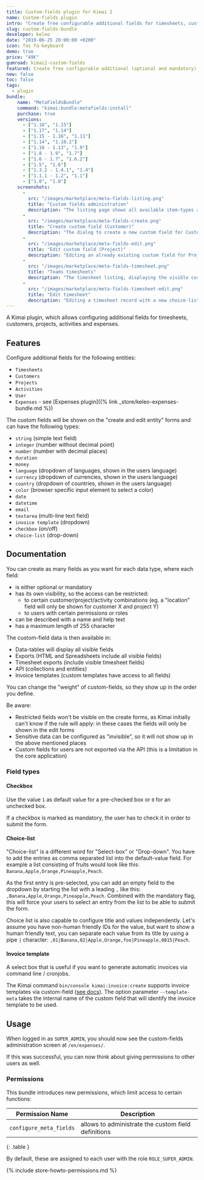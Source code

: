 ```yaml
---
title: Custom-fields plugin for Kimai 2
name: Custom-fields plugin
intro: "Create free configurable additional fields for timesheets, customers, projects, activities and users."
slug: custom-fields-bundle
developer: keleo
date: "2019-06-25 20:00:00 +0200"
icon: fas fa-keyboard
demo: true 
price: "49€"
gumroad: kimai2-custom-fields
featured: Create free configurable additional (optional and mandatory) fields for timesheets, customers, projects and activities in various formats. 
new: false
toc: false
tags:
  - plugin
bundle:
    name: "MetaFieldsBundle"
    command: "kimai:bundle:metafields:install"
    purchase: true
    versions:
      - ["1.18", "1.15"]
      - ["1.17", "1.14"]
      - ["1.15 - 1.16", "1.11"]
      - ["1.14", "1.10.2"]
      - ["1.10 - 1.13", "1.9"]
      - ["1.8 - 1.9", "1.7"]
      - ["1.6 - 1.7", "1.6.2"]
      - ["1.5", "1.6"]
      - ["1.3.2 - 1.4.1", "1.4"]
      - ["1.1.1 - 1.2", "1.1"]
      - ["1.0", "1.0"]
    screenshots:
      - 
        src: "/images/marketplace/meta-fields-listing.png"
        title: "Custom fields administration"
        description: "The listing page shows all available item-types and their configured custom fields"
      - 
        src: "/images/marketplace/meta-fields-create.png"
        title: "Create custom field (Customer)"
        description: "The dialog to create a new custom field for Customers"
      - 
        src: "/images/marketplace/meta-fields-edit.png"
        title: "Edit custom field (Project)"
        description: "Editing an already existing custom field for Projects (type boolean, see default value)"
      - 
        src: "/images/marketplace/meta-fields-timesheet.png"
        title: "Teams timesheets"
        description: "The timesheet listing, displaying the visible custom field Location"
      - 
        src: "/images/marketplace/meta-fields-timesheet-edit.png"
        title: "Edit timesheet"
        description: "Editing a timesheet record with a new choice-list custom field"
---
```


A Kimai plugin, which allows configuring additional fields for timesheets, customers, projects, activities and expenses.

## Features

Configure additional fields for the following entities:
 
- `Timesheets`
- `Customers`
- `Projects`
- `Activities`
- `User`
- `Expenses` - see [Expenses plugin]({% link _store/keleo-expenses-bundle.md %})

The custom fields will be shown on the "create and edit entity" forms and can have the following types:

- `string` (simple text field)
- `integer` (number without decimal point)
- `number` (number with decimal places)
- `duration`
- `money`
- `language` (dropdown of languages, shown in the users language)
- `currency` (dropdown of currencies, shown in the users language)
- `country` (dropdown of countries, shown in the users language)
- `color` (browser specific input element to select a color)
- `date`
- `datetime`
- `email`
- `textarea` (multi-line text field)
- `invoice template` (dropdown)
- `checkbox` (on/off)
- `choice-list` (drop-down)

## Documentation

You can create as many fields as you want for each data type, where each field:

- is either optional or mandatory
- has its own visibility, so the access can be restricted:
    - to certain customer/project/activity combinations (eg. a "location" field will only be shown for customer X and project Y)
    - to users with certain permissions or roles
- can be described with a name and help text
- has a maximum length of 255 character

The custom-field data is then available in:

- Data-tables will display all visible fields
- Exports (HTML and Spreadsheets include all visible fields)
- Timesheet exports (include visible timesheet fields)
- API (collections and entities)
- Invoice templates (custom templates have access to all fields)

You can change the "weight" of custom-fields, so they show up in the order you define. 

Be aware:

- Restricted fields won't be visible on the create forms, as Kimai initially can't know if the rule will apply: in these cases the fields will only be shown in the edit forms
- Sensitive data can be configured as "invisible", so it will not show up in the above mentioned places
- Custom fields for users are not exported via the API (this is a limitation in the core application) 

### Field types

#### Checkbox

Use the value `1` as default value for a pre-checked box or `0` for an unchecked box.

If a checkbox is marked as mandatory, the user has to check it in order to submit the form.

#### Choice-list 

"Choice-list" is a different word for "Select-box" or "Drop-down". 
You have to add the entries as comma separated list into the default-value field.
For example a list consisting of fruits would look like this: `Banana,Apple,Orange,Pineapple,Peach`.

As the first entry is pre-selected, you can add an empty field to the dropdown by starting the list 
with a leading `,` like this: `,Banana,Apple,Orange,Pineapple,Peach`. 
Combined with the mandatory flag, this will force your users to select an entry from the list to be able to submit the form.

Choice list is also capable to configure title and values independently.
Let's assume you have non-human friendly IDs for the value, but want to show a human friendly text, you can separate 
each value from its title by using a pipe `|` character: `,01|Banana,02|Apple,Orange,foo|Pineapple,0815|Peach`.

#### Invoice template

A select box that is useful if you want to generate automatic invoices via command line / cronjobs.

The Kimai command `bin/console kimai:invoice:create` supports invoice templates via custom-field ([see docs](https://www.kimai.org/documentation/invoices.html#create-invoices-with-cronjobs)).
The option parameter `--template-meta` takes the internal name of the custom field that will identify the invoice template to be used.

## Usage

When logged in as `SUPER_ADMIN`, you should now see the custom-fields administration screen at `/en/expenses/`.

If this was successful, you can now think about giving permissions to other users as well.

### Permissions

This bundle introduces new permissions, which limit access to certain functions:

| Permission Name           | Description |
|---                        |--- |
| `configure_meta_fields`   | allows to administrate the custom field definitions |
{: .table }

By default, these are assigned to each user with the role `ROLE_SUPER_ADMIN`.

{% include store-howto-permissions.md %}
